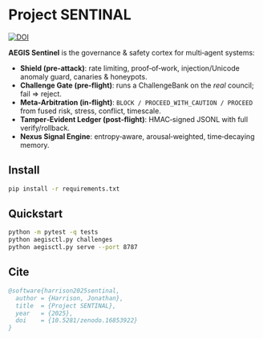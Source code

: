 # Project SENTINAL

[![DOI](https://zenodo.org/badge/DOI/10.5281/zenodo.16853922.svg)](https://doi.org/10.5281/zenodo.16853922)

**AEGIS Sentinel** is the governance & safety cortex for multi‑agent systems:
- **Shield (pre‑attack)**: rate limiting, proof‑of‑work, injection/Unicode anomaly guard, canaries & honeypots.
- **Challenge Gate (pre‑flight)**: runs a ChallengeBank on the *real* council; fail ⇒ reject.
- **Meta‑Arbitration (in‑flight)**: `BLOCK / PROCEED_WITH_CAUTION / PROCEED` from fused risk, stress, conflict, timescale.
- **Tamper‑Evident Ledger (post‑flight)**: HMAC‑signed JSONL with full verify/rollback.
- **Nexus Signal Engine**: entropy‑aware, arousal‑weighted, time‑decaying memory.

## Install
```bash
pip install -r requirements.txt
```

## Quickstart
```bash
python -m pytest -q tests
python aegisctl.py challenges
python aegisctl.py serve --port 8787
```

## Cite
```bibtex
@software{harrison2025sentinal,
  author = {Harrison, Jonathan},
  title  = {Project SENTINAL},
  year   = {2025},
  doi    = {10.5281/zenodo.16853922}
}
```

